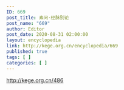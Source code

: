 ```yaml
---
ID: 669
post_title: 素问·经脉别论
post_name: "669"
author: Editor
post_date: 2020-08-31 02:00:00
layout: encyclopedia
link: http://kege.org.cn/encyclopedia/669
published: true
tags: [ ]
categories: [ ]
---
```

http://kege.org.cn/486